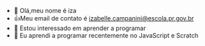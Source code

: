 - 👋 Olá,meu nome é iza
- 👍Meu email de contato é izabelle.campanini@escola.pr.gov.br
- 👀 Estou interessado em aprender a programar
- 🌱 Eu aprendi a programar recentemente no JavaScript e Scratch


<!---
izzy1437/izzy1437 is a ✨ special ✨ repository because its `README.md` (this file) appears on your GitHub profile.
You can click the Preview link to take a look at your changes.
--->
